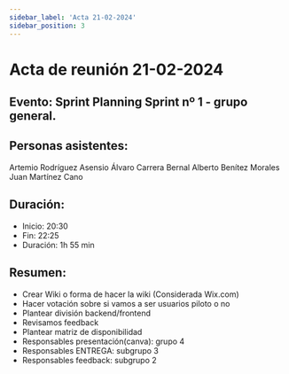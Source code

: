 ```yaml
---
sidebar_label: 'Acta 21-02-2024'
sidebar_position: 3
---
```


# Acta de reunión 21-02-2024

## Evento: Sprint Planning Sprint nº 1 - grupo general.

## Personas asistentes:
Artemio Rodríguez Asensio
Álvaro Carrera Bernal
Alberto Benítez Morales
Juan Martínez Cano


## Duración:

* Inicio: 20:30
* Fin: 22:25
* Duración: 1h 55 min 

## Resumen:
* Crear Wiki o forma de hacer la wiki (Considerada Wix.com)
* Hacer votación sobre si vamos a ser usuarios piloto o no
* Plantear división backend/frontend
* Revisamos feedback
* Plantear matriz de disponibilidad
* Responsables presentación(canva): grupo 4
* Responsables ENTREGA: subgrupo 3
* Responsables feedback: subgrupo 2

